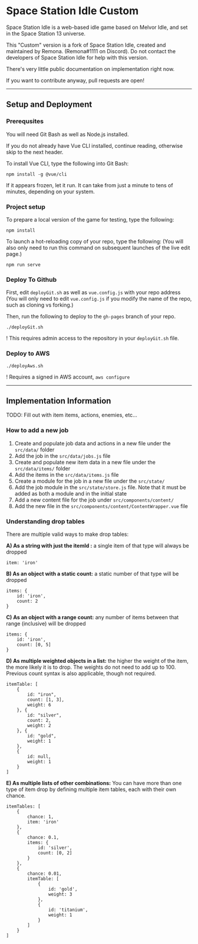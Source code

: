 # Space Station Idle Custom

Space Station Idle is a web-based idle game based on Melvor Idle, and set in the Space Station 13 universe.

This "Custom" version is a fork of Space Station Idle, created and maintained by Remona. (Remona#1111 on Discord). Do not contact the developers of Space Station Idle for help with this version.

There's very little public documentation on implementation right now.

If you want to contribute anyway, pull requests are open!

___

## Setup and Deployment

### Prerequsites

You will need Git Bash as well as Node.js installed.

If you do not already have Vue CLI installed, continue reading, otherwise skip to the next header.

To install Vue CLI, type the following into Git Bash:

```
npm install -g @vue/cli
```

If it appears frozen, let it run. It can take from just a minute to tens of minutes, depending on your system.


### Project setup

To prepare a local version of the game for testing, type the following:

```
npm install
```

To launch a hot-reloading copy of your repo, type the following: (You will also only need to run this command on subsequent launches of the live edit page.)

```
npm run serve
```

### Deploy To Github

First, edit `deployGit.sh` as well as `vue.config.js` with your repo address (You will only need to edit `vue.config.js` if you modify the name of the repo, such as cloning vs forking.)

Then, run the following to deploy to the `gh-pages` branch of your repo.

```
./deployGit.sh
```
! This requires admin access to the repository in your `deployGit.sh` file.

### Deploy to AWS
```
./deployAws.sh
```
! Requires a signed in AWS account, `aws configure`

___

## Implementation Information

TODO: Fill out with item items, actions, enemies, etc...

### How to add a new job
1. Create and populate job data and actions in a new file under the `src/data/` folder
2. Add the job in the `src/data/jobs.js` file
3. Create and populate new item data in a new file under the `src/data/items/` folder
4. Add the items in the `src/data/items.js` file
5. Create a module for the job in a new file under the `src/state/`
6. Add the job module in the `src/state/store.js` file. Note that it must be added as both a module and in the initial state
7. Add a new content file for the job under `src/components/content/`
8. Add the new file in the `src/components/content/ContentWrapper.vue` file

### Understanding drop tables
There are multiple valid ways to make drop tables:

**A) As a string with just the itemId :** a single item of that type will always be dropped
```
item: 'iron'
```

**B) As an object with a static count:** a static number of that type will be dropped 
```
items: {
	id: 'iron',
	count: 2
}
```

**C) As an object with a range count:** any number of items between that range (inclusive) will be dropped
```
items: {
	id: 'iron',
	count: [0, 5]
}
```
**D) As multiple weighted objects in a list:** the higher the weight of the item, the more likely it is to drop. The weights do not need to add up to 100. Previous count syntax is also applicable, though not required. 
```
itemTable: [
	{
		id: "iron",
		count: [1, 3],
		weight: 6
	}, {
		id: "silver",
		count: 2,
		weight: 2
	}, {
		id: "gold",
		weight: 1
	},
	{
		id: null,
		weight: 1
	}
]
```

**E) As multiple lists of other combinations:** You can have more than one type of item drop by defining multiple item tables, each with their own chance.
```
itemTables: [
	{
		chance: 1,
		item: 'iron'
	},
	{
		chance: 0.1,
		items: {
			id: 'silver',
			count: [0, 2]
		}
	},
	{
		chance: 0.01,
		itemTable: [
			{
				id: 'gold',
				weight: 3
			},
			{
				id: 'titanium',
				weight: 1
			}
		]
	}
]
```
